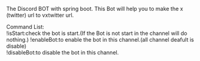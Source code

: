 The Discord BOT with spring boot.
This Bot will help you to make the x (twitter) url to vxtwitter url.

Command List:  
!isStart:check the bot is start.(If the Bot is not start in the channel will do nothing.)
!enableBot:to enable the bot in this channel.(all channel deafult is disable)  
!disableBot:to disable the bot in this channel.  
